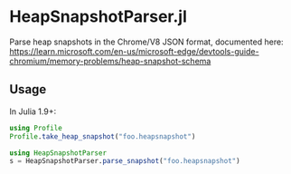 # HeapSnapshotParser.jl

Parse heap snapshots in the Chrome/V8 JSON format, documented here: https://learn.microsoft.com/en-us/microsoft-edge/devtools-guide-chromium/memory-problems/heap-snapshot-schema

## Usage

In Julia 1.9+:

```julia
using Profile
Profile.take_heap_snapshot("foo.heapsnapshot")

using HeapSnapshotParser
s = HeapSnapshotParser.parse_snapshot("foo.heapsnapshot")
```
